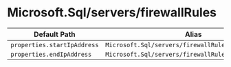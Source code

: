 # Microsoft.Sql/servers/firewallRules

| Default Path | Alias |
|---|---|
| `properties.startIpAddress` | `Microsoft.Sql/servers/firewallRules/startIpAddress` |
| `properties.endIpAddress` | `Microsoft.Sql/servers/firewallRules/endIpAddress` |

